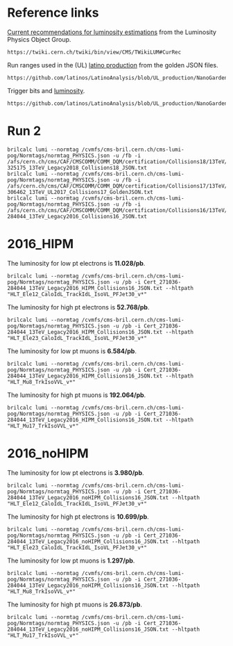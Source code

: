 # Reference links

[Current recommendations for luminosity estimations](https://twiki.cern.ch/twiki/bin/view/CMS/TWikiLUM#CurRec) from the Luminosity Physics Object Group.

    https://twiki.cern.ch/twiki/bin/view/CMS/TWikiLUM#CurRec

Run ranges used in the (UL) [latino production](https://github.com/latinos/LatinoAnalysis/blob/UL_production/NanoGardener/python/framework/Productions_cfg.py#L632) from the golden JSON files.

    https://github.com/latinos/LatinoAnalysis/blob/UL_production/NanoGardener/python/framework/Productions_cfg.py#L632

Trigger bits and [luminosity](https://github.com/latinos/LatinoAnalysis/blob/UL_production/NanoGardener/python/data/TrigMaker_cfg.py).

    https://github.com/latinos/LatinoAnalysis/blob/UL_production/NanoGardener/python/data/TrigMaker_cfg.py

# Run 2

    brilcalc lumi --normtag /cvmfs/cms-bril.cern.ch/cms-lumi-pog/Normtags/normtag_PHYSICS.json -u /fb -i /afs/cern.ch/cms/CAF/CMSCOMM/COMM_DQM/certification/Collisions18/13TeV/Legacy_2018/Cert_314472-325175_13TeV_Legacy2018_Collisions18_JSON.txt
    brilcalc lumi --normtag /cvmfs/cms-bril.cern.ch/cms-lumi-pog/Normtags/normtag_PHYSICS.json -u /fb -i /afs/cern.ch/cms/CAF/CMSCOMM/COMM_DQM/certification/Collisions17/13TeV/Legacy_2017/Cert_294927-306462_13TeV_UL2017_Collisions17_GoldenJSON.txt
    brilcalc lumi --normtag /cvmfs/cms-bril.cern.ch/cms-lumi-pog/Normtags/normtag_PHYSICS.json -u /fb -i /afs/cern.ch/cms/CAF/CMSCOMM/COMM_DQM/certification/Collisions16/13TeV/Legacy_2016/Cert_271036-284044_13TeV_Legacy2016_Collisions16_JSON.txt

# 2016_HIPM

The luminosity for low pt electrons is **11.028/pb**.

    brilcalc lumi --normtag /cvmfs/cms-bril.cern.ch/cms-lumi-pog/Normtags/normtag_PHYSICS.json -u /pb -i Cert_271036-284044_13TeV_Legacy2016_HIPM_Collisions16_JSON.txt --hltpath "HLT_Ele12_CaloIdL_TrackIdL_IsoVL_PFJet30_v*"

The luminosity for high pt electrons is **52.768/pb**.

    brilcalc lumi --normtag /cvmfs/cms-bril.cern.ch/cms-lumi-pog/Normtags/normtag_PHYSICS.json -u /pb -i Cert_271036-284044_13TeV_Legacy2016_HIPM_Collisions16_JSON.txt --hltpath "HLT_Ele23_CaloIdL_TrackIdL_IsoVL_PFJet30_v*"

The luminosity for low pt muons is **6.584/pb**.

    brilcalc lumi --normtag /cvmfs/cms-bril.cern.ch/cms-lumi-pog/Normtags/normtag_PHYSICS.json -u /pb -i Cert_271036-284044_13TeV_Legacy2016_HIPM_Collisions16_JSON.txt --hltpath "HLT_Mu8_TrkIsoVVL_v*"


The luminosity for high pt muons is **192.064/pb**.

    brilcalc lumi --normtag /cvmfs/cms-bril.cern.ch/cms-lumi-pog/Normtags/normtag_PHYSICS.json -u /pb -i Cert_271036-284044_13TeV_Legacy2016_HIPM_Collisions16_JSON.txt --hltpath "HLT_Mu17_TrkIsoVVL_v*"

# 2016_noHIPM

The luminosity for low pt electrons is **3.980/pb**.

    brilcalc lumi --normtag /cvmfs/cms-bril.cern.ch/cms-lumi-pog/Normtags/normtag_PHYSICS.json -u /pb -i Cert_271036-284044_13TeV_Legacy2016_noHIPM_Collisions16_JSON.txt --hltpath "HLT_Ele12_CaloIdL_TrackIdL_IsoVL_PFJet30_v*"

The luminosity for high pt electrons is **10.699/pb**.

    brilcalc lumi --normtag /cvmfs/cms-bril.cern.ch/cms-lumi-pog/Normtags/normtag_PHYSICS.json -u /pb -i Cert_271036-284044_13TeV_Legacy2016_noHIPM_Collisions16_JSON.txt --hltpath "HLT_Ele23_CaloIdL_TrackIdL_IsoVL_PFJet30_v*"

The luminosity for low pt muons is **1.297/pb**.

    brilcalc lumi --normtag /cvmfs/cms-bril.cern.ch/cms-lumi-pog/Normtags/normtag_PHYSICS.json -u /pb -i Cert_271036-284044_13TeV_Legacy2016_noHIPM_Collisions16_JSON.txt --hltpath "HLT_Mu8_TrkIsoVVL_v*"

The luminosity for high pt muons is **26.873/pb**.

    brilcalc lumi --normtag /cvmfs/cms-bril.cern.ch/cms-lumi-pog/Normtags/normtag_PHYSICS.json -u /pb -i Cert_271036-284044_13TeV_Legacy2016_noHIPM_Collisions16_JSON.txt --hltpath "HLT_Mu17_TrkIsoVVL_v*"
